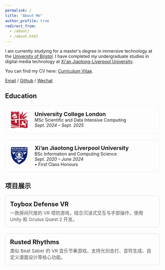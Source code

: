 ```yaml
---
permalink: /
title: "About Me"
author_profile: true
redirect_from: 
  - /about/
  - /about.html
---
```


I am currently studying for a master's degree in immersive technology at the [University of Bristol](https://www.bristol.ac.uk/). I have completed my undergraduate studies in digital media technology at [Xi'an Jiaotong-Liverpool University](https://www.xjtlu.edu.cn/zh).

You can find my CV here: [Curriculum Vitae](../assets/personal/bai.pdf).

[Email](hanbo_zheng@163.com) / [Github](https://github.com/bai1205) / [Wechat](../images/wechat.png) 

## Education

<div style="border:1px solid #eee; border-radius:10px; padding:15px; margin-bottom:20px; display:flex; align-items:center;">
  <img src="../images/bristol.png" alt="UCL Logo" style="width:60px; height:60px; margin-right:20px;">
  <div>
    <strong style="font-size:18px;">University College London</strong><br>
    MSc Scientific and Data Intensive Computing<br>
    <em>Sept. 2024 – Sept. 2025</em>
  </div>
</div>

<div style="border:1px solid #eee; border-radius:10px; padding:15px; margin-bottom:20px; display:flex; align-items:center;">
  <img src="../images/xjtlu.png" alt="XJTLU Logo" style="width:60px; height:60px; margin-right:20px;">
  <div>
    <strong style="font-size:18px;">Xi’an Jiaotong Liverpool University</strong><br>
    BSc Information and Computing Science<br>
    <em>Sept. 2020 – June 2024</em><br>
    • First Class Honours
  </div>
</div>

<h2>项目展示</h2

<a href="https://github.com/bai1205/Toybox-Defense-VR" target="_blank" style="text-decoration:none; color:inherit;"> 
<div style="border:1px solid #ddd; border-radius:10px; padding:15px; margin-bottom:20px; transition: box-shadow 0.3s; cursor:pointer;">
    <div style="font-size:20px; font-weight:bold; margin-bottom:5px;">
      Toybox Defense VR
    </div>
    <div style="font-size:15px; color:#555;">
      一款房间尺度的 VR 塔防游戏，结合沉浸式交互与手部操作，使用 Unity 和 Oculus Quest 2 开发。
    </div>
  </div>
<a href="https://github.com/bai1205/Rusted-Rhythms" target="_blank" style="text-decoration:none; color:inherit;">
<div style="border:1px solid #ddd; border-radius:10px; padding:15px; margin-bottom:20px; transition: box-shadow 0.3s; cursor:pointer;">
    <div style="font-size:20px; font-weight:bold; margin-bottom:5px;">
      Rusted Rhythms
    </div>
    <div style="font-size:15px; color:#555;">
      类似 Beat Saber 的 VR 音乐节奏游戏，支持光剑击打、音符生成、自定义谱面设计等核心功能。
    </div>
  </div>





